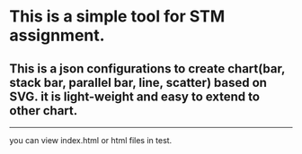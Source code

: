 # This is a simple tool for STM assignment.
## This is a json configurations to create chart(bar, stack bar, parallel bar, line, scatter) based on SVG. it is light-weight and easy to extend to other chart.

<hr>
you can view index.html or html files in test.
